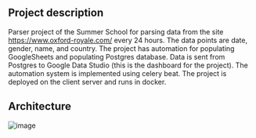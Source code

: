 ## Project description
Parser project of the Summer School for parsing data from the site
https://www.oxford-royale.com/ every 24 hours.
The data points are date, gender, name, and country.
The project has automation for populating GoogleSheets and populating Postgres database. Data is sent from Postgres to Google Data Studio (this is the dashboard for the project).
The automation system is implemented using celery beat.
The project is deployed on the client server and runs in docker.
## Architecture
![image](https://user-images.githubusercontent.com/119062788/206764517-c15df457-e6af-4c9b-858f-52af3639659e.png)
